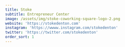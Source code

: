 ```yaml
---
title: Stoke
subtitle: Entrepreneur Center
image: /assets/img/stoke-coworking-square-logo-2.png
website: 'https://stokedenton.com'
instagram: 'https://wwww.instagram.com/stokedenton'
twitter: 'https://twitter.com/stokedenton'
order_sort: 1
---
```


